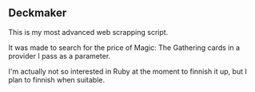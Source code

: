 ## Deckmaker


This is my most advanced web scrapping script.


It was made to search for the price of Magic: The Gathering cards in a provider I pass as a parameter. 


I'm actually not so interested in Ruby at the moment to finnish it up, but I plan to finnish when suitable.



